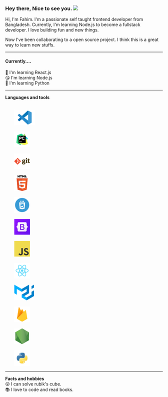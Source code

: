 ### Hey there, Nice to see you. <img src="https://media.giphy.com/media/hvRJCLFzcasrR4ia7z/giphy.gif" width="25px">

Hi, I'm Fahim. I'm a passionate self taught frontend developer from Bangladesh. Currently, I'm learning Node.js to become a fullstack developer. I love building fun and new things. 

Now I've been collaborating to a open source project. I think this is a great way to learn new stuffs.

<hr/>

#### Currently....
   💚 I'm learning React.js <br/>
   😘 I'm learning Node.js <br/>
   🐍 I'm learning Python <br/>

<hr/>

**Languages and tools**

<code>
    <img height=50 src="tools/code.jpg" />
</code>
<code>
    <img height=50 src="tools/pycharm.jfif" />
</code>
<code>
    <img height=50 src="tools/git.png" />
</code>
<code>
    <img height=50 src="tools/html.png" />
</code>
<code>
    <img height=50 src="tools/css.png" />
</code>
<code>
    <img height=50 src="tools/bootstrap.png" />
</code>

<code>
    <img height=50 src="tools/javascript.png" />
</code>
<code>
    <img height=50 src="tools/react.png" />
</code>
<code>
    <img height=50 src="tools/mui.png.crdownload" />
</code>
<code>
    <img height=50 src="tools/firebase.png" />
</code>
<code>
    <img height=50 src="tools/nodejs.png" />
</code>
<code>
    <img height=50 src="tools/python.png" />
</code>

<hr/>

**Facts and hobbies**
<br/>
😜 I can solve rubik's cube. <br/>
📚 I love to code and read books. <br/>



